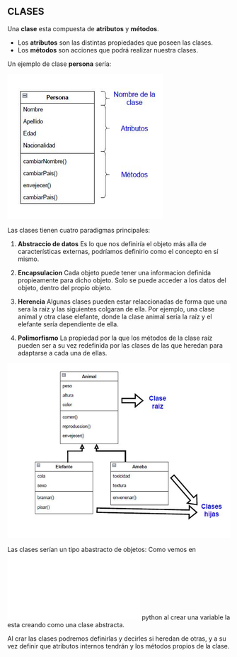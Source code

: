 ## CLASES

Una **clase** esta compuesta de **atributos** y **métodos**.

- Los **atributos** son las distintas propiedades que poseen las clases.
- Los **métodos** son acciones que podrá realizar nuestra clases.

Un ejemplo de clase **persona** sería:

![Clase](../../Documentos_generales/clases.JPG)

Las clases tienen cuatro paradigmas principales:

1. **Abstraccio de datos** Es lo que nos definiría el objeto más alla de características externas, podríamos definirlo como el concepto en sí mismo.

2. **Encapsulacion** Cada objeto puede tener una informacion definida propieamente para dicho objeto. Solo se puede acceder a los datos del objeto, dentro del propio objeto.

3. **Herencia** Algunas clases pueden estar relaccionadas de forma que una sera la raiz y las siguientes colgaran de ella. Por ejemplo, una clase animal y otra clase elefante, donde la clase animal sería la raíz y el elefante sería dependiente de ella.

4. **Polimorfismo** La propiedad por la que los métodos de la clase raíz pueden ser a su vez redefinida por las clases de las que heredan para adaptarse a cada una de ellas.

![Clase](../../Documentos_generales/herencia_polimorfismo.JPG)

Las clases serían un tipo abastracto de objetos:
Como vemos en ![1 ejemplo clases](/Python_Clases_y_Objetos/4_Clases/1_ejemplo_clases.py) python al crear una variable la esta creando como una clase abstracta.

Al crar las clases podremos definirlas y decirles si heredan de otras, y a su vez definir que atributos internos tendrán y los métodos propios de la clase.